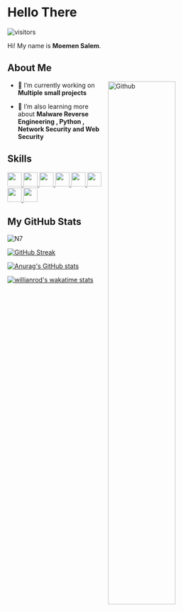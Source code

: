 <h1> Hello There </h1>


![visitors](https://visitor-badge.glitch.me/badge?page_id=Moemen-N7.Moemen-N7)

</p>
<div size='20px'> Hi! My name is <strong>Moemen Salem</strong>.
</div>

<h2> About Me</h2>

<img width="55%" align="right" alt="Github" src="https://raw.githubusercontent.com/onimur/.github/master/.resources/git-header.svg" />


- 🔭 I’m currently working on **Multiple small projects**

- 🌱 I’m also learning more about **Malware Reverse Engineering , Python , Network Security and Web Security**

<h2> Skills </h2>
<a href= https://github.com/AyhamAl-Ali?tab=repositories&q=&type=&language=python&sort= > <img width ='32px' src ='https://raw.githubusercontent.com/rahulbanerjee26/githubAboutMeGenerator/main/icons/python.svg'> </a>
<a href= https://github.com/AyhamAl-Ali?tab=repositories&q=&type=&language=javascript&sort= > <img width ='32px' src ='https://raw.githubusercontent.com/rahulbanerjee26/githubAboutMeGenerator/main/icons/javascript.svg'> </a>
<a href= https://github.com/AyhamAl-Ali?tab=repositories&q=&type=&language=java&sort= > <img width ='32px' src ='https://raw.githubusercontent.com/rahulbanerjee26/githubAboutMeGenerator/main/icons/java.svg'> </a>
<a href= https://github.com/AyhamAl-Ali?tab=repositories&q=&type=&language=csharp&sort= > <img width ='32px' src ='https://raw.githubusercontent.com/rahulbanerjee26/githubAboutMeGenerator/main/icons/csharp.svg'> </a>
<a href= https://github.com/AyhamAl-Ali?tab=repositories&q=&type=&language=nodejs&sort= > <img width ='32px' src ='https://raw.githubusercontent.com/rahulbanerjee26/githubAboutMeGenerator/main/icons/nodejs.svg'> </a>
<a href= https://github.com/AyhamAl-Ali?tab=repositories&q=&type=&language=html&sort= > <img width ='32px' src ='https://raw.githubusercontent.com/rahulbanerjee26/githubAboutMeGenerator/main/icons/html.svg'> </a>
<a href= https://github.com/AyhamAl-Ali?tab=repositories&q=&type=&language=css&sort= > <img width ='32px' src ='https://raw.githubusercontent.com/rahulbanerjee26/githubAboutMeGenerator/main/icons/css.svg'> </a>
<a href= https://github.com/AyhamAl-Ali?tab=repositories&q=&type=&language=linux&sort= > <img width ='32px' src ='https://raw.githubusercontent.com/rahulbanerjee26/githubAboutMeGenerator/main/icons/linux.svg'> </a>



<h2> My GitHub Stats </h2>

![N7](https://metrics.lecoq.io/Moemen-N7?template=terminal&base.header=0&base.activity=0&base.repositories=0&base.metadata=0&languages=1&languages.limit=8&languages.colors=github&languages.threshold=0%25&config.timezone=America%2FToronto)

 [![GitHub Streak](http://github-readme-streak-stats.herokuapp.com?user=Moemen-N7&theme=merko)](https://moemen.ga/social)
 
 
[![Anurag's GitHub stats](https://github-readme-stats.vercel.app/api?username=Moemen-N7&count_private=true&show_icons=true&theme=merko&include_all_commits=true)](https://moemen.ga/social)

[![willianrod's wakatime stats](https://github-readme-stats.vercel.app/api/wakatime?username=ayhamalali&langs_count=8&layout=compact&theme=merko)](https://moemen.ga/social)


